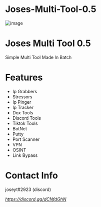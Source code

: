 # Joses-Multi-Tool-0.5
![image](https://user-images.githubusercontent.com/78001618/167537416-b519f276-2507-4883-91eb-530eb56a7e72.png)


# Joses Multi Tool 0.5
Simple Multi Tool Made In Batch


# Features
- Ip Grabbers
- Stressors
- Ip Pinger
- Ip Tracker
- Dox Tools
- Discord Tools
- Tiktok Tools
- BotNet
- Putty
- Port Scanner
- VPN
- OSINT
- Link Bypass



# Contact Info
joseyt#2923 (discord)

*https://discord.gg/dCNfdGhN*

